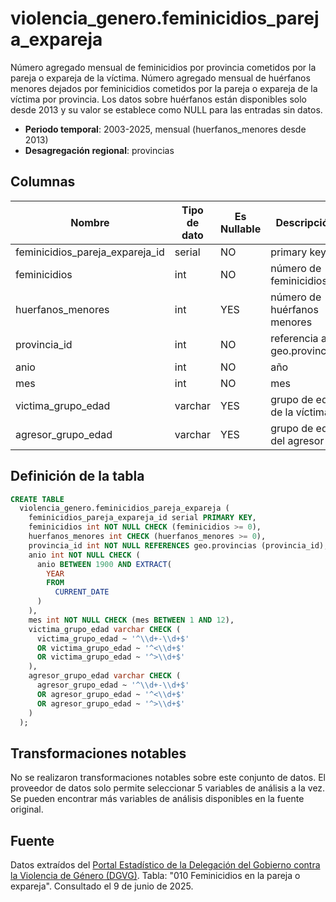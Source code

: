 # violencia_genero.feminicidios_pareja_expareja

Número agregado mensual de feminicidios por provincia cometidos por la pareja o expareja de la víctima. Número agregado mensual de huérfanos menores dejados por feminicidios cometidos por la pareja o expareja de la víctima por provincia. Los datos sobre huérfanos están disponibles solo desde 2013 y su valor se establece como NULL para las entradas sin datos.

- **Periodo temporal**: 2003-2025, mensual (huerfanos_menores desde 2013)
- **Desagregación regional**: provincias

## Columnas

| Nombre | Tipo de dato | Es Nullable | Descripción |
| --- | --- | --- | --- |
| feminicidios_pareja_expareja_id | serial | NO | primary key |
| feminicidios | int | NO | número de feminicidios |
| huerfanos_menores | int | YES | número de huérfanos menores |
| provincia_id | int | NO | referencia a geo.provincias |
| anio | int | NO | año |
| mes | int | NO | mes |
| victima_grupo_edad | varchar | YES | grupo de edad de la víctima |
| agresor_grupo_edad | varchar | YES | grupo de edad del agresor |

## Definición de la tabla

```sql
CREATE TABLE
  violencia_genero.feminicidios_pareja_expareja (
    feminicidios_pareja_expareja_id serial PRIMARY KEY,
    feminicidios int NOT NULL CHECK (feminicidios >= 0),
    huerfanos_menores int CHECK (huerfanos_menores >= 0),
    provincia_id int NOT NULL REFERENCES geo.provincias (provincia_id),
    anio int NOT NULL CHECK (
      anio BETWEEN 1900 AND EXTRACT(
        YEAR
        FROM
          CURRENT_DATE
      )
    ),
    mes int NOT NULL CHECK (mes BETWEEN 1 AND 12),
    victima_grupo_edad varchar CHECK (
      victima_grupo_edad ~ '^\\d+-\\d+$'
      OR victima_grupo_edad ~ '^<\\d+$'
      OR victima_grupo_edad ~ '^>\\d+$'
    ),
    agresor_grupo_edad varchar CHECK (
      agresor_grupo_edad ~ '^\\d+-\\d+$'
      OR agresor_grupo_edad ~ '^<\\d+$'
      OR agresor_grupo_edad ~ '^>\\d+$'
    )
  );
```

## Transformaciones notables
No se realizaron transformaciones notables sobre este conjunto de datos. El proveedor de datos solo permite seleccionar 5 variables de análisis a la vez. Se pueden encontrar más variables de análisis disponibles en la fuente original.

## Fuente
Datos extraídos del <a href="https://estadisticasviolenciagenero.igualdad.gob.es/" target="_blank">Portal Estadístico de la Delegación del Gobierno contra la Violencia de Género (DGVG)</a>. Tabla: "010 Feminicidios en la pareja o expareja".
Consultado el 9 de junio de 2025.

